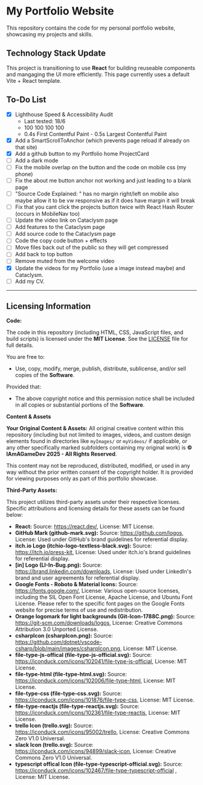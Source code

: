# My Portfolio Website

This repository contains the code for my personal portfolio website, showcasing my projects and skills.

## Technology Stack Update

This project is transitioning to use **React** for building reuseable components and mangaging the UI more efficiently.
This page currently uses a default Vite + React template.

## To-Do List

- [x] Lighthouse Speed & Accessibility Audit
  - Last tested: 18/6
  - 100 100 100 100
  - 0.4s First Contentful Paint - 0.5s Largest Contentful Paint
- [x] Add a SmartScrollToAnchor (which prevents page reload if already on that site)
- [x] Add a github button to my Portfolio home ProjectCard
- [ ] Add a dark mode
- [ ] Fix the mobile overlap on the button and the code on mobile css (my phone)
- [ ] Fix the about me button anchor not working and just leading to a blank page
- [ ] "Source Code Explained: " has no margin right/left on mobile also maybe allow it to be vw responsive as if it does have margin it will break
- [ ] Fix that you cant click the projects button twice with React Hash Router (occurs in MobileNav too)
- [ ] Update the video link on Cataclysm page
- [ ] Add features to the Cataclysm page
- [ ] Add source code to the Cataclysm page
- [ ] Code the copy code button + effects
- [ ] Move files back out of the public so they will get compressed
- [ ] Add back to top button
- [ ] Remove muted from the welcome video
- [x] Update the videos for my Portfolio (use a image instead maybe) and Cataclysm.
- [ ] Add my CV.

---

## Licensing Information

**Code:**

The code in this repository (including HTML, CSS, JavaScript files, and build scripts) is licensed under the **MIT License**. See the [LICENSE](LICENSE) file for full details.

You are free to:

- Use, copy, modify, merge, publish, distribute, sublicense, and/or sell copies of the **Software**.

Provided that:

- The above copyright notice and this permission notice shall be included in all copies or substantial portions of the **Software**.

**Content & Assets**

**Your Original Content & Assets:**
All original creative content within this repository (including but not limited to images, videos, and custom design elements found in directories like `myImages/` or `myVideos/` if applicable, or any other specifically marked subfolders containing my original work) is **© IAmAGameDev 2025 - All Rights Reserved**.

This content may not be reproduced, distributed, modified, or used in any way without the prior written consent of the copyright holder. It is provided for viewing purposes only as part of this portfolio showcase.

**Third-Party Assets:**

This project utilizes third-party assets under their respective licenses. Specific attributions and licensing details for these assets can be found below:

- **React:** Source: https://react.dev/, License: MIT License.
- **GitHub Mark (github-mark.svg):** Source: https://github.com/logos, License: Used under GitHub's brand guidelines for referential display.
- **itch.io Logo (itchio-logo-textless-black.svg):** Source: https://itch.io/press-kit, License: Used under itch.io's brand guidelines for referential display.
- **[in] Logo (LI-In-Bug.png):** Source: https://brand.linkedin.com/downloads, License: Used under LinkedIn's brand and user agreements for referential display.
- **Google Fonts - Roboto & Material Icons:** Source: https://fonts.google.com/, License: Various open-source licenses, including the SIL Open Font License, Apache License, and Ubuntu Font License. Please refer to the specific font pages on the Google Fonts website for precise terms of use and redistribution.
- **Orange logomark for light backgrounds (Git-Icon-1788C.png):** Source: https://git-scm.com/downloads/logos, License: Creative Commons Attribution 3.0 Unported License.
- **csharpIcon (csharpIcon.png):** Source: https://github.com/dotnet/vscode-csharp/blob/main/images/csharpIcon.png, License: MIT License.
- **file-type-js-offical (file-type-js-official.svg):** Source: https://iconduck.com/icons/102041/file-type-js-official, License: MIT License.
- **file-type-html (file-type-html.svg):** Source: https://iconduck.com/icons/102006/file-type-html, License: MIT License.
- **file-type-css (file-type-css.svg):** Source: https://iconduck.com/icons/101876/file-type-css, License: MIT License.
- **file-type-reactjs (file-type-reactjs.svg):** Source: https://iconduck.com/icons/102361/file-type-reactjs, License: MIT License.
- **trello Icon (trello.svg):** Source: https://iconduck.com/icons/95002/trello, License: Creative Commons Zero V1.0 Universal.
- **slack Icon (trello.svg):** Source: https://iconduck.com/icons/94899/slack-icon, License: Creative Commons Zero V1.0 Universal.
- **typescript offical Icon (file-type-typescript-official.svg):** Source: https://iconduck.com/icons/102467/file-type-typescript-official , License: MIT License.
